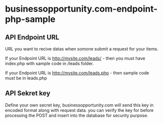 # businessopportunity.com-endpoint-php-sample


## API Endpoint URL
URL you want to recive datas when somone submit a request for your items.

If your Endpoint URL is http://mysite.com/leads/ - then you must have index.php with sample code in /leads folder.

If your Endpoint URL is http://mysite.com/leads.php - then sample code must be in leads.php

## API Sekret key
Define your own secret key, businessopportunity.com will send this key in encoded format along with request data. you can verify the key for before processing the POST and insert into the database for security purpose.
